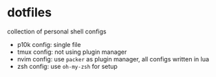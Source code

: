 # dotfiles

collection of personal shell configs

- p10k config: single file
- tmux config: not using plugin manager
- nvim config: use `packer` as plugin manager, all configs written in lua
- zsh config: use `oh-my-zsh` for setup
